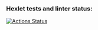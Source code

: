### Hexlet tests and linter status:
[![Actions Status](https://github.com/Damillaa/frontend-project-44/actions/workflows/hexlet-check.yml/badge.svg)](https://github.com/Damillaa/frontend-project-44/actions)